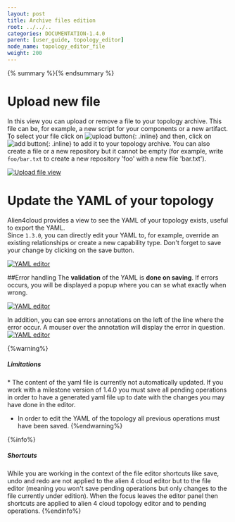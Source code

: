 ```yaml
---
layout: post
title: Archive files edition
root: ../../..
categories: DOCUMENTATION-1.4.0
parent: [user_guide, topology_editor]
node_name: topology_editor_file
weight: 200
---
```


{% summary %}{% endsummary %}


# Upload new file

In this view you can upload or remove a file to your topology archive. This file can be, for example, a new script for your components or a new artifact.
To select your file click on ![upload button](../../images/1.4.0/user_guide/upload-file-menu-upload-button.png){: .inline} and then, click on ![add button](../../images/1.4.0/user_guide/upload-file-menu-add-button.png){: .inline} to add it to your topology archive. You can also create a file or a new repository but it cannot be empty (for example, write `foo/bar.txt` to create a new repository 'foo' with a new file 'bar.txt').

[![Upload file view](../../images/1.4.0/user_guide/upload-file-menu.png)](../../images/1.4.0/user_guide/upload-file-menu.png)


# Update the YAML of your topology

Alien4cloud provides a view to see the YAML of your topology exists, useful to export the YAML.  
Since `1.3.0`,  you can directly edit your YAML to, for example, override an existing relationships or create a new capability type.
Don't forget to save your change by clicking on the save button.

[![YAML editor](../../images/1.4.0/user_guide/editor-yaml-view.png)](../../images/1.4.0/user_guide/editor-yaml-view.png)

##Error handling
The __validation__ of the YAML is __done on saving__. If errors occurs, you will be displayed a popup where you can se what exactly when wrong.

[![YAML editor](../../images/1.4.0/user_guide/topology_editor/yaml_editor_validation_popup.png)](../../images/1.4.0/user_guide/topology_editor/yaml_editor_validation_popup.png)

In addition, you can see errors annotations on the left of the line where the error occur. A mouser over the annotation will display the error in question.
[![YAML editor](../../images/1.4.0/user_guide/topology_editor/yaml_editor_validation_annotation.png)](../../images/1.4.0/user_guide/topology_editor/yaml_editor_validation_annotation.png)

{%warning%}
<h5>Limitations</h5>
* The content of the yaml file is currently not automatically updated. If you work with a milestone version of 1.4.0 you must save all pending operations in order to have a generated yaml file up to date with the changes you may have done in the editor.

* In order to edit the YAML of the topology all previous operations must have been saved.
{%endwarning%}

{%info%}
<h5>Shortcuts</h5>
While you are working in the context of the file editor shortcuts like save, undo and redo are not applied to the alien 4 cloud editor but to the file editor (meaning you won't save pending operations but only changes to the file currently under edition). When the focus leaves the editor panel then shortcuts are applied to alien 4 cloud topology editor and to pending operations.
{%endinfo%}
